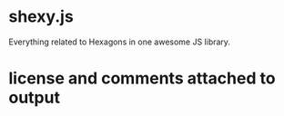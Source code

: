 # shexy.js

Everything related to Hexagons in one awesome JS library.

# license and comments attached to output
